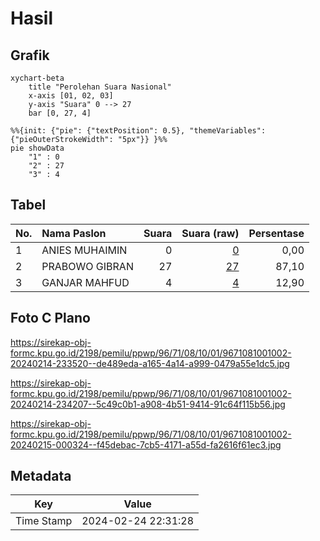 # Hasil

## Grafik

```mermaid
xychart-beta
    title "Perolehan Suara Nasional"
    x-axis [01, 02, 03]
    y-axis "Suara" 0 --> 27
    bar [0, 27, 4]
```

```mermaid
%%{init: {"pie": {"textPosition": 0.5}, "themeVariables": {"pieOuterStrokeWidth": "5px"}} }%%
pie showData
    "1" : 0
    "2" : 27
    "3" : 4
```

## Tabel

| No. | Nama Paslon    | Suara | Suara (raw) | Persentase |
|:--- |:-------------- | -----:| -----------:| ----------:|
| 1   | ANIES MUHAIMIN | 0     | [0][p-1]    | 0,00       |
| 2   | PRABOWO GIBRAN | 27    | [27][p-2]   | 87,10      |
| 3   | GANJAR MAHFUD  | 4     | [4][p-3]    | 12,90      |


[p-1]: https://github.com/gigit-pemilu/pemilu-2024/blob/main/pilpres/hitung-suara/sub/96-papua-barat-daya/sub/71-kota-sorong/sub/08-klaurung/sub/1001-klasuat/sub/002-tps/sub/paslon-1.txt
[p-2]: https://github.com/gigit-pemilu/pemilu-2024/blob/main/pilpres/hitung-suara/sub/96-papua-barat-daya/sub/71-kota-sorong/sub/08-klaurung/sub/1001-klasuat/sub/002-tps/sub/paslon-2.txt
[p-3]: https://github.com/gigit-pemilu/pemilu-2024/blob/main/pilpres/hitung-suara/sub/96-papua-barat-daya/sub/71-kota-sorong/sub/08-klaurung/sub/1001-klasuat/sub/002-tps/sub/paslon-3.txt

## Foto C Plano

https://sirekap-obj-formc.kpu.go.id/2198/pemilu/ppwp/96/71/08/10/01/9671081001002-20240214-233520--de489eda-a165-4a14-a999-0479a55e1dc5.jpg

https://sirekap-obj-formc.kpu.go.id/2198/pemilu/ppwp/96/71/08/10/01/9671081001002-20240214-234207--5c49c0b1-a908-4b51-9414-91c64f115b56.jpg

https://sirekap-obj-formc.kpu.go.id/2198/pemilu/ppwp/96/71/08/10/01/9671081001002-20240215-000324--f45debac-7cb5-4171-a55d-fa2616f61ec3.jpg


## Metadata

| Key        | Value               |
| ---------- | ------------------- |
| Time Stamp | 2024-02-24 22:31:28 |



